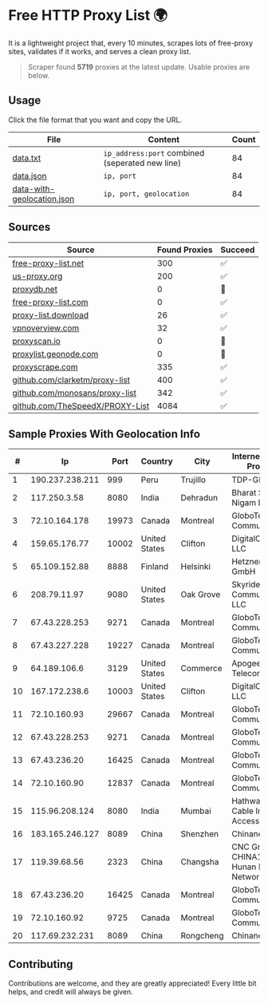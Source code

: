 
# Free HTTP Proxy List 🌍

It is a lightweight project that, every 10 minutes, scrapes lots of free-proxy sites, validates if it works, and serves a clean proxy list.


> Scraper found **5719** proxies at the latest update. Usable proxies are below.

## Usage

Click the file format that you want and copy the URL.


|File|Content|Count|
|----|-------|-----|
|[data.txt](https://raw.githubusercontent.com/themiralay/Proxy-List-World/master/data.txt)|`ip_address:port` combined (seperated new line)|84|
|[data.json](https://raw.githubusercontent.com/themiralay/Proxy-List-World/master/data.json)|`ip, port`|84|
|[data-with-geolocation.json](https://raw.githubusercontent.com/themiralay/Proxy-List-World/master/data-with-geolocation.json)|`ip, port, geolocation`|84|

## Sources

|Source|Found Proxies|Succeed|
|------|-------------|-------|
|[free-proxy-list.net](https://free-proxy-list.net)|300|✅|
|[us-proxy.org](https://www.us-proxy.org)|200|✅|
|[proxydb.net](http://proxydb.net)|0|🚫|
|[free-proxy-list.com](https://free-proxy-list.com/?page=&port=&type%5B%5D=http&type%5B%5D=https&up_time=0&search=Search)|0|✅|
|[proxy-list.download](https://www.proxy-list.download/HTTP)|26|✅|
|[vpnoverview.com](https://vpnoverview.com/privacy/anonymous-browsing/free-proxy-servers)|32|✅|
|[proxyscan.io](https://www.proxyscan.io)|0|🚫|
|[proxylist.geonode.com](https://proxylist.geonode.com/api/proxy-list?limit=300&page=1&sort_by=lastChecked&sort_type=desc&protocols=http,https)|0|🚫|
|[proxyscrape.com](https://api.proxyscrape.com/v2/?request=displayproxies&protocol=http&timeout=10000&country=all&ssl=all&anonymity=all)|335|✅|
|[github.com/clarketm/proxy-list](https://raw.githubusercontent.com/clarketm/proxy-list/master/proxy-list-raw.txt)|400|✅|
|[github.com/monosans/proxy-list](https://raw.githubusercontent.com/monosans/proxy-list/main/proxies/http.txt)|342|✅|
|[github.com/TheSpeedX/PROXY-List](https://raw.githubusercontent.com/TheSpeedX/PROXY-List/master/http.txt)|4084|✅|


## Sample Proxies With Geolocation Info

|#|Ip|Port|Country|City|Internet Service Provider|
|-|--|----|-------|----|-------------------------|
|1|190.237.238.211|999|Peru|Trujillo|TDP-GRS|
|2|117.250.3.58|8080|India|Dehradun|Bharat Sanchar Nigam Ltd|
|3|72.10.164.178|19973|Canada|Montreal|GloboTech Communications|
|4|159.65.176.77|10002|United States|Clifton|DigitalOcean, LLC|
|5|65.109.152.88|8888|Finland|Helsinki|Hetzner Online GmbH|
|6|208.79.11.97|9080|United States|Oak Grove|Skyrider Communications LLC|
|7|67.43.228.253|9271|Canada|Montreal|GloboTech Communications|
|8|67.43.227.228|19227|Canada|Montreal|GloboTech Communications|
|9|64.189.106.6|3129|United States|Commerce|Apogee Telecom Inc.|
|10|167.172.238.6|10003|United States|Clifton|DigitalOcean, LLC|
|11|72.10.160.93|29667|Canada|Montreal|GloboTech Communications|
|12|67.43.228.253|9271|Canada|Montreal|GloboTech Communications|
|13|67.43.236.20|16425|Canada|Montreal|GloboTech Communications|
|14|72.10.160.90|12837|Canada|Montreal|GloboTech Communications|
|15|115.96.208.124|8080|India|Mumbai|Hathway IP over Cable Internet Access|
|16|183.165.246.127|8089|China|Shenzhen|Chinanet|
|17|119.39.68.56|2323|China|Changsha|CNC Group CHINA169 Hunan Province Network|
|18|67.43.236.20|16425|Canada|Montreal|GloboTech Communications|
|19|72.10.160.92|9725|Canada|Montreal|GloboTech Communications|
|20|117.69.232.231|8089|China|Rongcheng|Chinanet|



## Contributing

Contributions are welcome, and they are greatly appreciated! Every
little bit helps, and credit will always be given.

